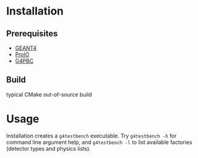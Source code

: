 # Installation
## Prerequisites
* [GEANT4](http://geant4.web.cern.ch/geant4/support/download.shtml)
* [ProIO](https://github.com/decibelcooper/proio/tree/master/cpp-proio)
* [G4PBC](https://github.com/amentumdefsec/g4pbc)

## Build
typical CMake out-of-source build

# Usage
Installation creates a `g4testbench` executable.  Try `g4testbench -h` for
command line argument help, and `g4testbench -l` to list available factories
(detector types and physics lists).
